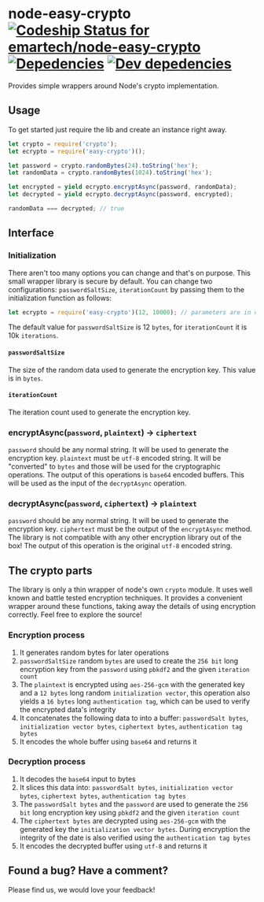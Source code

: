 # node-easy-crypto [ ![Codeship Status for emartech/node-easy-crypto](https://codeship.com/projects/7d506d70-f446-0133-ee01-62576cc16050/status?branch=master)](https://codeship.com/projects/150039) [![Depedencies](https://david-dm.org/emartech/node-easy-crypto.svg)](https://david-dm.org/emartech/node-easy-crypto) [![Dev depedencies](https://david-dm.org/emartech/node-easy-crypto/dev-status.svg)](https://david-dm.org/emartech/node-easy-crypto#info=devDependencies&view=table)
Provides simple wrappers around Node's crypto implementation.

## Usage
To get started just require the lib and create an instance right away.

```js
let crypto = require('crypto');
let ecrypto = require('easy-crypto')();

let password = crypto.randomBytes(24).toString('hex');
let randomData = crypto.randomBytes(1024).toString('hex');

let encrypted = yield ecrypto.encryptAsync(password, randomData);
let decrypted = yield ecrypto.decryptAsync(password, encrypted);

randomData === decrypted; // true
```

## Interface

### Initialization
There aren't too many options you can change and that's on purpose. This small wrapper library is secure by default. You can change two configurations: `passwordSaltSize`, `iterationCount` by passing them to the initialization function as follows:
```js
let ecrypto = require('easy-crypto')(12, 10000); // parameters are in order: passwordSaltSize, iterationCount
```

The default value for `passwordSaltSize` is 12 `bytes`, for `iterationCount` it is 10k `iterations`.

#### `passwordSaltSize`
The size of the random data used to generate the encryption key. This value is in `bytes`.

#### `iterationCount`
The iteration count used to generate the encryption key.

### encryptAsync(`password`, `plaintext`) -> `ciphertext`
`password` should be any normal string. It will be used to generate the encryption key. `plaintext` must be `utf-8` encoded string. It will be "converted" to `bytes` and those will be used for the cryptographic operations. The output of this operations is `base64` encoded buffers. This will be used as the input of the `decryptAsync` operation.

### decryptAsync(`password`, `ciphertext`) -> `plaintext`
`password` should be any normal string. It will be used to generate the encryption key. `ciphertext` must be the output of the `encryptAsync` method. The library is not compatible with any other encryption library out of the box! The output of this operation is the original `utf-8` encoded string.

## The crypto parts
The library is only a thin wrapper of node's own `crypto` module. It uses well known and battle tested encryption techniques. It provides a convenient wrapper around these functions, taking away the details of using encryption correctly. Feel free to explore the source!

### Encryption process
1. It generates random bytes for later operations
2. `passwordSaltSize` random `bytes` are used to create the `256 bit` long encryption key from the `password` using `pbkdf2` and the given `iteration count`
3. The `plaintext` is encrypted using `aes-256-gcm` with the generated key and a `12 bytes` long random `initialization vector`, this operation also yields a `16 bytes` long `authentication tag`, which can be used to verify the encrypted data's integrity
4. It concatenates the following data to into a buffer: `passwordSalt bytes`, `initialization vector bytes`, `ciphertext bytes`, `authentication tag bytes`
5. It encodes the whole buffer using `base64` and returns it

### Decryption process
1. It decodes the `base64` input to bytes
2. It slices this data into: `passwordSalt bytes`, `initialization vector bytes`, `ciphertext bytes`, `authentication tag bytes`
3. The `passwordSalt bytes` and the `password` are used to generate the `256 bit` long encryption key using `pbkdf2` and the given `iteration count`
4. The `ciphertext bytes` are decrypted using `aes-256-gcm` with the generated key the `initialization vector bytes`. During encryption the integrity of the date is also verified using the `authentication tag bytes`
5. It encodes the decrypted buffer using `utf-8` and returns it

## Found a bug? Have a comment?
Please find us, we would love your feedback!
